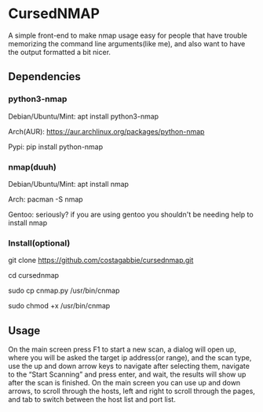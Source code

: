 # CursedNMAP
A simple front-end to make nmap usage easy for people that have trouble memorizing the command line arguments(like me), and also want to have the output formatted a bit nicer.
## Dependencies
### python3-nmap
Debian/Ubuntu/Mint: apt install python3-nmap

Arch(AUR): https://aur.archlinux.org/packages/python-nmap

Pypi: pip install python-nmap
### nmap(duuh)
Debian/Ubuntu/Mint: apt install nmap

Arch: pacman -S nmap

Gentoo: seriously? if you are using gentoo you shouldn't be needing help to install nmap
### Install(optional)
git clone https://github.com/costagabbie/cursednmap.git

cd cursednmap

sudo cp cnmap.py /usr/bin/cnmap

sudo chmod +x /usr/bin/cnmap

## Usage
On the main screen press F1 to start a new scan, a dialog will open up, where you will be asked the target ip address(or range), and the scan type, use the up and down arrow keys to navigate after selecting them, navigate to the “Start Scanning” and press enter, and wait, the results will show up after the scan is finished.
On the main screen you can use up and down arrows, to scroll through the hosts, left and right to scroll through the pages, and tab to switch between the host list and port list.
